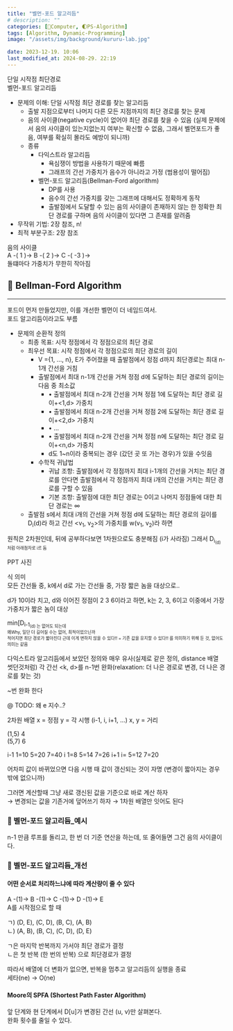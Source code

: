 ```yaml
---
title: "벨먼-포드 알고리듬"
# description: ""
categories: [💫Computer, 🌓PS-Algorithm]
tags: [Algorithm, Dynamic-Programming]
image: "/assets/img/background/kururu-lab.jpg"

date: 2023-12-19. 10:06
last_modified_at: 2024-08-29. 22:19
---
```


단일 시작점 최단경로  
벨먼-포드 알고리듬  

- 문제의 이해: 단일 시작점 최단 경로를 찾는 알고리듬
  - 출발 지점으로부터 나머지 다른 모든 지점까지의 최단 경로를 찾는 문제
  - 음의 사이클(negative cycle)이 없어야 최단 경로를 찾을 수 있음 (실제 문제에서 음의 사이클이 있는지없는지 여부는 확신할 수 없음, 그래서 벨먼포드가 좋음, 여부를 확실히 몰라도 예방이 되니까)
  - 종류
    - 다익스트라 알고리듬
      - 욕심쟁이 방법을 사용하기 때문에 빠름
      - 그래프의 간선 가중치가 음수가 아니라고 가정 (범용성이 떨어짐)
    - 벨먼-포드 알고리듬(Bellman-Ford algorithm)
      - DP를 사용
      - 음수의 간선 가중치를 갖는 그래프에 대해서도 정확하게 동작
      - 출발점에서 도달할 수 있는 음의 사이클이 존재하지 않는 한 정확한 최단 경로를 구하며 음의 사이클이 있다면 그 존재를 알려줌
- 무작위 기법: 2장 참조, n!
- 최적 부분구조: 2장 참조

음의 사이클  
A -( 1 )→ B -( 2 )→ C -( -3 )→  
돌떄마다 가중치가 무한히 작아짐  

## 💫 Bellman-Ford Algorithm

---

포드이 먼저 만들었지만, 이를 개선한 벨먼이 더 네임드여서.  
포드 알고리듬이라고도 부름  

- 문제의 순환적 정의
  - 최종 목표: 시작 정점에서 각 정점으로의 최단 경로
  - 최우선 목표: 시작 정점에서 각 정점으로의 최단 경로의 길이
    - V ={1, …, n}, E가 주어졌을 때 출발점에서 정점 d까지 최단경로는 최대 n-1개 간선을 거침
    - 출발점에서 최대 n-1개 간선을 거쳐 정점 d에 도달하는 최단 경로의 길이는 다음 중 최소값
      - • 출발점에서 최대 n-2개 간선을 거쳐 정점 1에 도달하는 최단 경로 길이+<1,d> 가중치
      - • 출발점에서 최대 n-2개 간선을 거쳐 정점 2에 도달하는 최단 경로 길이+<2,d> 가중치
      - • …
      - • 출발점에서 최대 n-2개 간선을 거쳐 정점 n에 도달하는 최단 경로 길이+<n,d> 가중치
      - d도 1~n이라 중복되는 경우 (갔던 곳 또 가는 경우)가 있을 수잇음
    - 수학적 귀납법
      - 귀납 조항: 출발점에서 각 정점까지 최대 i-1개의 간선을 거치는 최단 경로를 안다면 출발점에서 각 정점까지 최대 i개의 간선을 거치는 최단 경로를 구할 수 있음
      - 기본 조항: 출발점에 대한 최단 경로는 0이고 나머지 정점들에 대한 최단 경로는 ∞
  - 출발점 s에서 최대 i개의 간선을 거쳐 정점 d에 도달하는 최단 경로의 길이를 D<sub>i</sub>(d)라 하고 간선 <v<sub>1</sub>, v<sub>2</sub>>의 가중치를 w(v<sub>1</sub>, v<sub>2</sub>)라 하면

원칙은 2차원인데, 뒤에 공부하다보면 1차원으로도 충분해짐 (i가 사라짐) 그래서 D<sub>i<sub>(d) 처럼 아래첨자로 i르 둠  

PPT 사진  

식 의미  
모든 간선들 중, k에서 d로 가는 간선들 중, 가장 짧은 놈을 대상으로..  

d가 10이라 치고, d와 이어진 정점이 2 3 6이라고 하면, k는 2, 3, 6이고 이중에서 가장 가중치가 짧은 놈이 대상  

min[D<sub>i-1<sub>(d) 는 없어도 되는데  
왜Why, 일단 더 길어질 수는 없어, 최적이었으닌까  
적어지면 최단 경로가 짧아진다
근데 이게 변하지 않을 수 있다!! = 기존 값을 유지할 수 있다!! 를 의미하기 위해 둔 것, 없어도 의미는 같음  

다익스트라 알고리듬에서 보았던 정의와 매우 유사(실제로 같은 정의, distance 배열 썻던것처럼)
각 간선 <k, d>를 n-1번 완화(relaxation: 더 나은 경로로 변경, 더 나은 경로를 찾는 것)

~번 완화 한다

@ TODO: 왜 e 지수..?

2차원 배열
x = 정점
y = 각 시행 (i-1, i, i+1, ...)
x, y = 거리

(1,5) 4  
(5,7) 6  

i-1 1=10 5=20 7=40
i 1=8 5=14 7=26
i+1 i= 5=12 7=20

어차피 값이 바뀌었으면 다음 시행 때 값이 갱신되는 것이 자명 (변경이 짧아지는 경우 밖에 없으니까)

그러면 계산할때 그냥 새로 갱신된 값을 기준으로 바로 계산 하자  
→ 변경되는 값을 기존거에 덮어쓰기 하자
→ 1차원 배열만 잇어도 된다

### 🫧 벨먼-포드 알고리듬_예시

n-1 만큼 루프를 돌리고, 한 번 더 기준 연산을 하는데, 또 줄어들면 그건 음의 사이클이다.  

### 🫧 벨먼-포드 알고리듬_개선

#### 어떤 순서로 처리하느냐에 따라 계산량이 줄 수 있다

A -(1)→ B -(1)→ C -(1)→ D -(1)→ E  
A를 시작점으로 할 때  

ㄱ) (D, E), (C, D), (B, C), (A, B)  
ㄴ) (A, B), (B, C), (C, D), (D, E)  

ㄱ은 마지막 반복까지 가서야 최단 경로가 결정  
ㄴ은 첫 반복 (한 번의 반복) 으로 최단경로가 결정  

따라서 배열에 더 변화가 없으면, 반복을 멈추고 알고리듬의 실행을 종료  
세타(ne) → O(ne)  

#### Moore의 SPFA (Shortest Path Faster Algorithm)

앞 단계와 현 단계에서 D[u]가 변경된 간선 (u, v)만 살펴본다.  
완화 횟수를 줄일 수 있다.  

